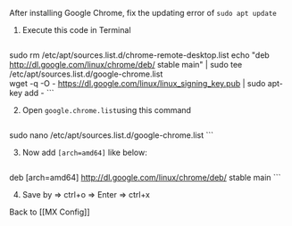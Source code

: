 
After installing Google Chrome, fix the updating error of `sudo apt update`
1. Execute this code in Terminal
	```bash
sudo rm /etc/apt/sources.list.d/chrome-remote-desktop.list
echo "deb http://dl.google.com/linux/chrome/deb/ stable main" | sudo tee /etc/apt/sources.list.d/google-chrome.list  
wget -q -O - https://dl.google.com/linux/linux_signing_key.pub | sudo apt-key add -
	```

2.  Open `google.chrome.list`using this command
	```bash
sudo nano /etc/apt/sources.list.d/google-chrome.list
	```

3. Now add `[arch=amd64]` like below:
	```bash
deb [arch=amd64] http://dl.google.com/linux/chrome/deb/ stable main
	```

4. Save by => ctrl+o => Enter => ctrl+x

Back to [[MX Config]]